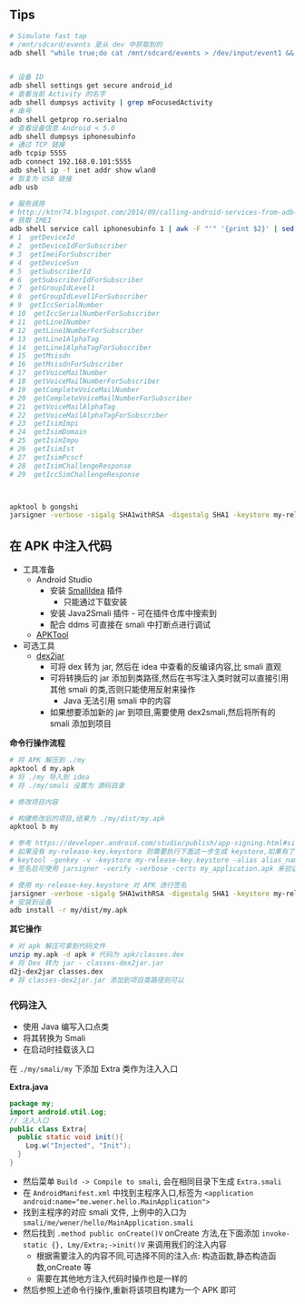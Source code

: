 
## Tips

```bash
# Simulate fast tap
# /mnt/sdcard/events 是从 dev 中获取到的
adb shell "while true;do cat /mnt/sdcard/events > /dev/input/event1 && sleep 0.01; done;"


# 设备 ID
adb shell settings get secure android_id
# 查看当前 Activity 的名字
adb shell dumpsys activity | grep mFocusedActivity
# 串号
adb shell getprop ro.serialno
# 查看设备信息 Android < 5.0
adb shell dumpsys iphonesubinfo
# 通过 TCP 链接
adb tcpip 5555
adb connect 192.168.0.101:5555
adb shell ip -f inet addr show wlan0
# 恢复为 USB 链接
adb usb

# 服务调用
# http://ktnr74.blogspot.com/2014/09/calling-android-services-from-adb-shell.html
# 获取 IMEI
adb shell service call iphonesubinfo 1 | awk -F "'" '{print $2}' | sed 's/[^0-9A-F]*//g' | tr -d '\n' && echo
# 1  getDeviceId
# 2  getDeviceIdForSubscriber
# 3  getImeiForSubscriber
# 4  getDeviceSvn
# 5  getSubscriberId
# 6  getSubscriberIdForSubscriber
# 7  getGroupIdLevel1
# 8  getGroupIdLevel1ForSubscriber
# 9  getIccSerialNumber
# 10  getIccSerialNumberForSubscriber
# 11  getLine1Number
# 12  getLine1NumberForSubscriber
# 13  getLine1AlphaTag
# 14  getLine1AlphaTagForSubscriber
# 15  getMsisdn
# 16  getMsisdnForSubscriber
# 17  getVoiceMailNumber
# 18  getVoiceMailNumberForSubscriber
# 19  getCompleteVoiceMailNumber
# 20  getCompleteVoiceMailNumberForSubscriber
# 21  getVoiceMailAlphaTag
# 22  getVoiceMailAlphaTagForSubscriber
# 23  getIsimImpi
# 24  getIsimDomain
# 25  getIsimImpu
# 26  getIsimIst
# 27  getIsimPcscf
# 28  getIsimChallengeResponse
# 29  getIccSimChallengeResponse



apktool b gongshi
jarsigner -verbose -sigalg SHA1withRSA -digestalg SHA1 -keystore my-release-key.keystore gongshi/dist/gongshi.apk alias_name
```

## 在 APK 中注入代码

* 工具准备
  * Android Studio
    * 安装 [SmaliIdea](https://github.com/JesusFreke/smali/wiki/smalidea) 插件
      * 只能通过下载安装
    * 安装 Java2Smali 插件 - 可在插件仓库中搜索到
    * 配合 ddms 可直接在 smali 中打断点进行调试
  * [APKTool](http://ibotpeaches.github.io/Apktool/documentation)
* 可选工具
  * [dex2jar](https://github.com/pxb1988/dex2jar)
    * 可将 dex 转为 jar, 然后在 idea 中查看的反编译内容,比 smali 直观
    * 可将转换后的 jar 添加到类路径,然后在书写注入类时就可以直接引用其他 smali 的类,否则只能使用反射来操作
      * Java 无法引用 smali 中的内容
    * 如果想要添加新的 jar 到项目,需要使用 dex2smali,然后将所有的 smali 添加到项目

__命令行操作流程__

```bash
# 将 APK 解压到 ./my
apktool d my.apk
# 将 ./my 导入到 idea
# 将 ./my/smali 设置为 源码目录

# 修改项目内容

# 构建修改后的项目,结果为 ./my/dist/my.apk
apktool b my

# 参考 https://developer.android.com/studio/publish/app-signing.html#signing-manually
# 如果没有 my-release-key.keystore 则需要执行下面这一步生成 keystore,如果有了,则可以跳过
# keytool -genkey -v -keystore my-release-key.keystore -alias alias_name -keyalg RSA -keysize 2048 -validity 10000
# 签名后可使用 jarsigner -verify -verbose -certs my_application.apk 来验证签名

# 使用 my-release-key.keystore 对 APK 进行签名
jarsigner -verbose -sigalg SHA1withRSA -digestalg SHA1 -keystore my-release-key.keystore my/dist/my.apk alias_name
# 安装到设备
adb install -r my/dist/my.apk
```

__其它操作__

```bash
# 对 apk 解压可拿到代码文件
unzip my.apk -d apk # 代码为 apk/classes.dex
# 将 Dex 转为 jar - classes-dex2jar.jar
d2j-dex2jar classes.dex
# 将 classes-dex2jar.jar 添加到项目类路径则可以
```

### 代码注入

* 使用 Java 编写入口点类
* 将其转换为 Smali
* 在启动时挂载该入口

在 `./my/smali/my` 下添加 Extra 类作为注入入口

__Extra.java__

```java
package my;
import android.util.Log;
// 注入入口
public class Extra{
  public static void init(){
    Log.w("Injected", "Init");
  }
}
```

* 然后菜单 `Build -> Compile to smali`, 会在相同目录下生成 `Extra.smali`
* 在 `AndroidManifest.xml` 中找到主程序入口,标签为  `<application android:name="me.wener.hello.MainApplication">`
* 找到主程序的对应 smali 文件, 上例中的入口为 `smali/me/wener/hello/MainApplication.smali`
* 然后找到 `.method public onCreate()V` onCreate 方法,在下面添加 `invoke-static {}, Lmy/Extra;->init()V` 来调用我们的注入内容
  * 根据需要注入的内容不同,可选择不同的注入点: 构造函数,静态构造函数,onCreate 等
  * 需要在其他地方注入代码时操作也是一样的
* 然后参照上述命令行操作,重新将该项目构建为一个 APK 即可
